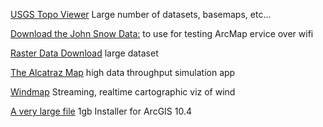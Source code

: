 [USGS Topo Viewer](http://ngmdb.usgs.gov/maps/TopoView/viewer/#4/46.35/-100.06)
Large number of datasets, basemaps, etc...

[Download the John Snow Data:](https://stanford.box.com/s/gn5f7s4lmuj1pc89m9qhjyhuct96dn9g) to use for testing ArcMap ervice over wifi

[Raster Data Download](https://stanford.box.com/s/4t4kdr9esmcuugg9ozdmzvlf3bimk8ho) large dataset

[The Alcatraz Map](https://siggyf.cartodb.com/viz/31789ef6-7df8-11e4-9574-0e018d66dc29/public_map) high data throughput simulation app

[Windmap](http://earth.nullschool.net/) Streaming, realtime cartographic viz of wind

[A very large file](https://stanford.box.com/s/oga0yy43a905s7iuehybpetvtl11jyat) 1gb Installer for ArcGIS 10.4

